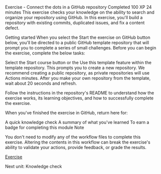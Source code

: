 Exercise - Connect the dots in a GitHub repository
Completed
100 XP
24 minutes
This exercise checks your knowledge on the ability to search and organize your repository using GitHub. In this exercise, you'll build a repository with existing commits, duplicated issues, and fix a content defect.

Getting started
When you select the Start the exercise on GitHub button below, you'll be directed to a public GitHub template repository that will prompt you to complete a series of small challenges. Before you can begin the exercise, complete the below tasks:

Select the Start course button or the Use this template feature within the template repository. This prompts you to create a new repository. We recommend creating a public repository, as private repositories will use Actions minutes. After you make your own repository from the template, wait about 20 seconds and refresh.

Follow the instructions in the repository's README to understand how the exercise works, its learning objectives, and how to successfully complete the exercise.

When you've finished the exercise in GitHub, return here for:

A quick knowledge check
A summary of what you've learned
To earn a badge for completing this module
 Note

You don't need to modify any of the workflow files to complete this exercise. Altering the contents in this workflow can break the exercise's ability to validate your actions, provide feedback, or grade the results.

[Exercise](https://github.com/skills/connect-the-dots)

Next unit: Knowledge check

